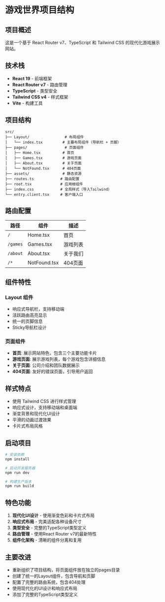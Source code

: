 # 游戏世界项目结构

## 项目概述
这是一个基于 React Router v7、TypeScript 和 Tailwind CSS 的现代化游戏展示网站。

## 技术栈
- **React 19** - 前端框架
- **React Router v7** - 路由管理
- **TypeScript** - 类型安全
- **Tailwind CSS v4** - 样式框架
- **Vite** - 构建工具

## 项目结构

```
src/
├── Layout/                # 布局组件
│   └── index.tsx         # 主要布局组件（导航栏 + 页脚）
├── pages/                 # 页面组件
│   ├── Home.tsx          # 首页
│   ├── Games.tsx         # 游戏页面
│   ├── About.tsx         # 关于页面
│   └── NotFound.tsx      # 404页面
├── assets/               # 静态资源
├── routes.ts            # 路由配置
├── root.tsx             # 应用根组件
├── index.css            # 全局样式（导入Tailwind）
└── entry.client.tsx     # 客户端入口
```

## 路由配置

| 路径      | 组件        | 描述     |
|-----------|-------------|----------|
| `/`       | Home.tsx    | 首页     |
| `/games`  | Games.tsx   | 游戏列表 |
| `/about`  | About.tsx   | 关于我们 |
| `/*`      | NotFound.tsx| 404页面  |

## 组件特性

### Layout 组件
- 响应式导航栏，支持移动端
- 活跃路由高亮显示
- 统一的页脚信息
- Sticky导航栏设计

### 页面组件
- **首页**: 展示网站特色，包含三个主要功能卡片
- **游戏页面**: 展示游戏列表，每个游戏包含详细信息
- **关于页面**: 公司介绍和团队数据展示
- **404页面**: 友好的错误页面，引导用户返回

## 样式特点
- 使用 Tailwind CSS 进行样式管理
- 响应式设计，支持移动端和桌面端
- 渐变背景和现代化UI设计
- 平滑的动画过渡效果
- 卡片式布局风格

## 启动项目

```bash
# 安装依赖
npm install

# 启动开发服务器
npm run dev

# 构建生产版本
npm run build
```

## 特色功能
1. **现代化UI设计** - 使用渐变色彩和卡片式布局
2. **响应式布局** - 完美适配各种设备尺寸
3. **类型安全** - 完整的TypeScript类型定义
4. **路由管理** - 使用React Router v7的最新特性
5. **组件化架构** - 清晰的组件分离和复用

## 主要改进
- 重新组织了项目结构，将页面组件放在独立的pages目录
- 创建了统一的Layout组件，包含导航和页脚
- 配置了完整的路由系统，包含404处理
- 使用现代化的UI设计和响应式布局
- 添加了完整的TypeScript类型定义 

